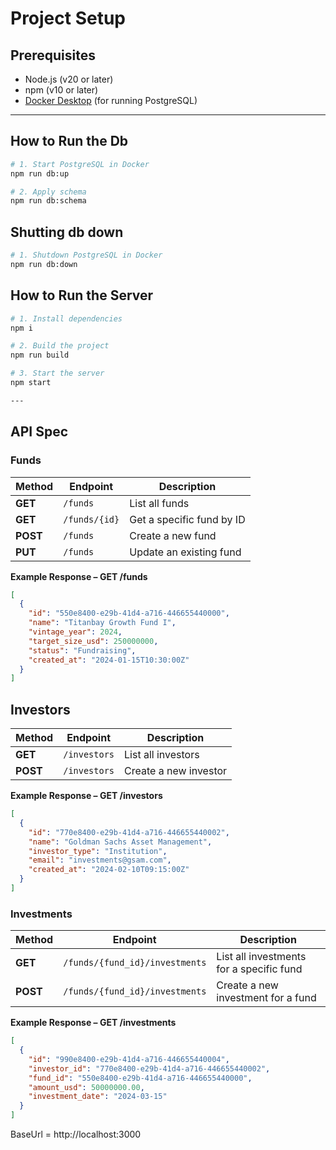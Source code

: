 # Project Setup

## Prerequisites
- Node.js (v20 or later)
- npm (v10 or later)
- [Docker Desktop](https://www.docker.com/products/docker-desktop) (for running PostgreSQL)

---

## How to Run the Db

```bash
# 1. Start PostgreSQL in Docker
npm run db:up

# 2. Apply schema
npm run db:schema

```
## Shutting db down

```bash
# 1. Shutdown PostgreSQL in Docker
npm run db:down

```

## How to Run the Server

```bash
# 1. Install dependencies
npm i

# 2. Build the project
npm run build

# 3. Start the server
npm start

---
```

## API Spec


### **Funds**

| Method | Endpoint | Description |
|---------|-----------|--------------|
| **GET** | `/funds` | List all funds |
| **GET** | `/funds/{id}` | Get a specific fund by ID |
| **POST** | `/funds` | Create a new fund |
| **PUT** | `/funds` | Update an existing fund |

**Example Response – GET /funds**
```json
[
  {
    "id": "550e8400-e29b-41d4-a716-446655440000",
    "name": "Titanbay Growth Fund I",
    "vintage_year": 2024,
    "target_size_usd": 250000000,
    "status": "Fundraising",
    "created_at": "2024-01-15T10:30:00Z"
  }
]
```
## **Investors**

| Method   | Endpoint     | Description           |
| -------- | ------------ | --------------------- |
| **GET**  | `/investors` | List all investors    |
| **POST** | `/investors` | Create a new investor |

**Example Response – GET /investors**
```json
[
  {
    "id": "770e8400-e29b-41d4-a716-446655440002",
    "name": "Goldman Sachs Asset Management",
    "investor_type": "Institution",
    "email": "investments@gsam.com",
    "created_at": "2024-02-10T09:15:00Z"
  }
]
```
### **Investments**


| Method   | Endpoint                       | Description                              |
| -------- | ------------------------------ | ---------------------------------------- |
| **GET**  | `/funds/{fund_id}/investments` | List all investments for a specific fund |
| **POST** | `/funds/{fund_id}/investments` | Create a new investment for a fund       |

**Example Response – GET /investments**
```json
[
  {
    "id": "990e8400-e29b-41d4-a716-446655440004",
    "investor_id": "770e8400-e29b-41d4-a716-446655440002",
    "fund_id": "550e8400-e29b-41d4-a716-446655440000",
    "amount_usd": 50000000.00,
    "investment_date": "2024-03-15"
  }
]
```

BaseUrl = http://localhost:3000
